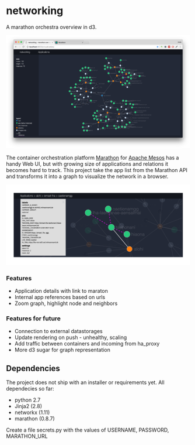 # networking

A marathon orchestra overview in d3.

![Networking UI for Marathon](https://raw.githubusercontent.com/rebeling/networking/master/docs/networking-ui.png "Networking UI for Marathon")

The container orchestration platform [Marathon](https://mesosphere.github.io/marathon/) for [Apache Mesos](http://mesos.apache.org/) has a handy Web UI, but with growing size of applications and relations it becomes hard to track. This project take the app list from the Marathon API and transforms it into a graph to visualize the network in a browser.

<div><img src="https://raw.githubusercontent.com/rebeling/networking/master/docs/networking-ui-detail.png" alt="Networking UI Detail"/></div>

### Features
    
* Application details with link to maraton
* Internal app references based on urls
* Zoom graph, highlight node and neighbors

### Features for future

* Connection to external datastorages
* Update rendering on push - unhealthy, scaling
* Add traffic between containers and incoming from ha_proxy
* More d3 sugar for graph representation

## Dependencies

The project does not ship with an installer or requirements yet.
All dependecies so far:

* python 2.7
* Jinja2 (2.8)
* networkx (1.11)
* marathon (0.8.7)

Create a file secrets.py with the values of USERNAME, PASSWORD, MARATHON_URL
